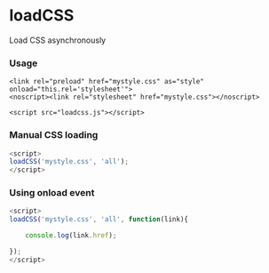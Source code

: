# loadCSS
Load CSS asynchronously

### Usage
```
<link rel="preload" href="mystyle.css" as="style" onload="this.rel='stylesheet'">
<noscript><link rel="stylesheet" href="mystyle.css"></noscript>

<script src="loadcss.js"></script>
```

### Manual CSS loading
```javascript
<script>
loadCSS('mystyle.css', 'all');
</script>
 ```

### Using onload event
```javascript
<script>
loadCSS('mystyle.css', 'all', function(link){

    console.log(link.href);

});
</script>
```
